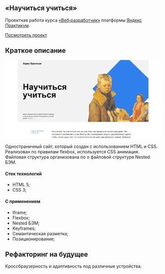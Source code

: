 ## «Научиться учиться»
Проектная работа курса [«Веб‑разработчик»](https://practicum.yandex.ru/web/ "Курс «Веб‑разработчик» — Яндекс Практикум") платформы [Яндекс Практикум](https://practicum.yandex.ru/ "Яндекс Практикум").   

[Посмотреть проект](https://phomdev.github.io/how-to-learn/)
## Краткое описание

<img src="/how_to_learn.gif">

Одностраничный сайт, который создан с использованием HTML и CSS.   
Реализован по правилам flexbox, используется CSS анимация. Файловая структура организована по о файловой структуре Nested БЭМ.   
#### Стек технологий
  * HTML 5;
  * CSS 3;
#### С применением
  * Iframe;
  * Flexbox;
  * Nested БЭМ;
  * Keyframes;
  * Семантическая разметка;
  * Позиционирование;
## Рефакторинг на будущее
Кроссбраузерность и адаптивность под различные устройства.
